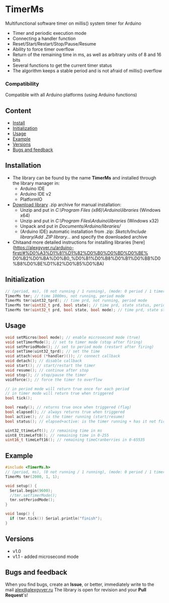 # TimerMs
Multifunctional software timer on millis() system timer for Arduino
- Timer and periodic execution mode
- Connecting a handler function
- Reset/Start/Restart/Stop/Pause/Resume
- Ability to force timer overflow
- Return of the remaining time in ms, as well as arbitrary units of 8 and 16 bits
- Several functions to get the current timer status
- The algorithm keeps a stable period and is not afraid of millis() overflow

### Compatibility
Compatible with all Arduino platforms (using Arduino functions)

## Content
- [Install](#install)
- [Initialization](#init)
- [Usage](#usage)
- [Example](#example)
- [Versions](#versions)
- [Bugs and feedback](#feedback)

<a id="install"></a>
## Installation
- The library can be found by the name **TimerMs** and installed through the library manager in:
    - Arduino IDE
    - Arduino IDE v2
    - PlatformIO
- [Download library](https://github.com/GyverLibs/TimerMs/archive/refs/heads/main.zip) .zip archive for manual installation:
    - Unzip and put in *C:\Program Files (x86)\Arduino\libraries* (Windows x64)
    - Unzip and put in *C:\Program Files\Arduino\libraries* (Windows x32)
    - Unpack and put in *Documents/Arduino/libraries/*
    - (Arduino IDE) automatic installation from .zip: *Sketch/Include library/Add .ZIP library…* and specify the downloaded archive
- Chitaand more detailed instructions for installing libraries [here] (https://alexgyver.ru/arduino-first/#%D0%A3%D1%81%D1%82%D0%B0%D0%BD%D0%BE% D0%B2%D0%BA%D0%B0_%D0%B1%D0%B8%D0%B1%D0%BB%D0%B8%D0%BE%D1%82%D0%B5%D0%BA)

<a id="init"></a>
## Initialization
```cpp
// (period, ms), (0 not running / 1 running), (mode: 0 period / 1 timer)
TimerMs tmr; // time 1000ms, not running, period mode
TimerMs tmr(uint32_tprd); // time prd, not running, period mode
TimerMs tmr(uint32_t prd, bool state); // time prd, state status, period mode
TimerMs tmr(uint32_t prd, bool state, bool mode); // time prd, state status, mode: 0 period / 1 timer
```

<a id="usage"></a>
## Usage
```cpp
void setMicros(bool mode); // enable microsecond mode (true)
void setTimerMode(); // set to timer mode (stop after firing)
void setPeriodMode(); // set to period mode (restart after firing)
void setTime(uint32_tprd); // set the time
void attach(void (*handler)()); // connect callback
void detach(); // disable callback
void start(); // start/restart the timer
void resume(); // continue after stop
void stop(); // stop/pause the timer
voidforce(); // force the timer to overflow

// in period mode will return true once for each period
// in timer mode will return true when triggered
bool tick();

bool ready(); // returns true once when triggered (flag)
bool elapsed(); // always returns true when triggered
bool active(); // is the timer running (start/resume)
bool status(); // elapsed+active: is the timer running + has it not fired

uint32_ttimeLeft(); // remaining time in ms
uint8_ttimeLeft8(); // remaining time in 0-255
uint16_t timeLeft16(); // remaining timeCranberries in 0-65535
```

<a id="example"></a>
## Example
```cpp
#include <TimerMs.h>
// (period, ms), (0 not running / 1 running), (mode: 0 period / 1 timer)
TimerMs tmr(2000, 1, 1);

void setup() {
  Serial.begin(9600);
  //tmr.setTimerMode();
  tmr.setPeriodMode();
}

void loop() {
  if (tmr.tick()) Serial.println("finish");
}
```

<a id="versions"></a>
## Versions
- v1.0
- v1.1 - added microsecond mode

<a id="feedback"></a>
## Bugs and feedback
When you find bugs, create an **Issue**, or better, immediately write to the mail [alex@alexgyver.ru](mailto:alex@alexgyver.ru)
The library is open for revision and your **Pull Request**'s!
